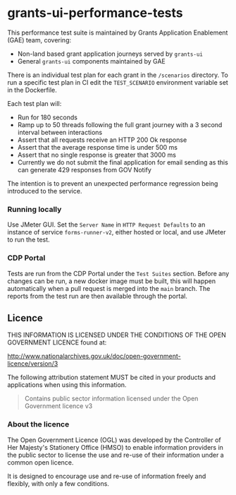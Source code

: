 # grants-ui-performance-tests

This performance test suite is maintained by Grants Application Enablement (GAE) team, covering:

- Non-land based grant application journeys served by `grants-ui`
- General `grants-ui` components maintained by GAE

There is an individual test plan for each grant in the `/scenarios` directory. To run a specific test plan in CI edit the `TEST_SCENARIO` environment variable set in the Dockerfile.

Each test plan will:

- Run for 180 seconds
- Ramp up to 50 threads following the full grant journey with a 3 second interval between interactions
- Assert that all requests receive an HTTP 200 Ok response
- Assert that the average response time is under 500 ms
- Assert that no single response is greater that 3000 ms
- Currently we do not submit the final application for email sending as this can generate 429 responses from GOV Notify

The intention is to prevent an unexpected performance regression being introduced to the service.

### Running locally

Use JMeter GUI. Set the `Server Name` in `HTTP Request Defaults` to an instance of service `forms-runner-v2`, either hosted or local, and use JMeter to run the test. 

### CDP Portal

Tests are run from the CDP Portal under the `Test Suites` section. Before any changes can be run, a new docker image must be built, this will happen automatically when a pull request is merged into the `main` branch. The reports from the test run are then available through the portal.

## Licence

THIS INFORMATION IS LICENSED UNDER THE CONDITIONS OF THE OPEN GOVERNMENT LICENCE found at:

<http://www.nationalarchives.gov.uk/doc/open-government-licence/version/3>

The following attribution statement MUST be cited in your products and applications when using this information.

> Contains public sector information licensed under the Open Government licence v3

### About the licence

The Open Government Licence (OGL) was developed by the Controller of Her Majesty's Stationery Office (HMSO) to enable
information providers in the public sector to license the use and re-use of their information under a common open
licence.

It is designed to encourage use and re-use of information freely and flexibly, with only a few conditions.
